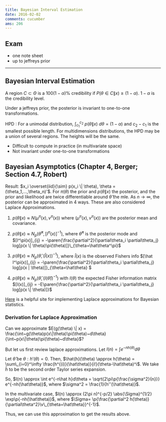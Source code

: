 ```yaml
---
title: Bayesian Interval Estimation
date: 2016-02-02
comments: cucumber
ams: 206
---
```


## Exam

- one note sheet
- up to jeffreys prior

***

## Bayesian Interval Estimation

A region $C \subset \Theta$ is a $100(1-\alpha)\%$ credibility 
if $P(\theta \in C  \|  x) \ge (1-\alpha)$. $1-\alpha$ is the credibility level.

Under a jeffreys prior, the posterior is invariant to one-to-one transformations.

HPD
: For a unimodal distribution, $\int_{c_1}^{c_2}~p(\theta \| x) ~d\theta = (1-\alpha)$ and $c_2-c_1$ is the smallest possible length. For multidimensions distributions, the HPD may be a union of several regions. The heights will be the same.

  - Difficult to compute in practice (in multivariate space)
  - Not invariant under one-to-one transformations

## Bayesian Asymptotics (Chapter 4, Berger; Section 4.7, Robert) 

Result: $x_i \overset{iid}{\sim} p(x_i \| \theta), \theta = (\theta_1,...,\theta_n)'$. For $\pi(\theta)$ the prior and $p(\theta \| x)$ the posterior, and the prior and likelihood are twice differentiable around $\hat\theta$ the mle. As $n \rightarrow \infty$, the posterior can be approximated in 4 ways. These are also considered Laplace Approximations.

1. $p(\theta \| x) \approx N(\mu^\pi(x),v^\pi(x))$ where $(\mu^\pi(x), v^\pi(x))$ are the posterior mean and covariance.

2. $p(\theta \| x) \approx N_p(\hat\theta^\pi, [I^\pi(x)]^{-1})$, where $\hat\theta^\pi$ is the posterior mode and $[I^\pi(x)]_{ij} = -\paren{\frac{\partial^2}{\partial\theta_i \partial\theta_j} log[p(x \| \theta)\pi(\theta)]}\_{\theta=\hat\theta^\pi}$

3. $p(\theta \| x) \approx N_p(\hat\theta,(\hat{I}(x))^{-1})$, where $\hat I(x)$ is the observed Fishers info $[\hat I^\pi(x)]_{ij} = -\paren{\frac{\partial^2}{\partial\theta_i \partial\theta_j} log[p(x \| \theta)]}\_{\theta=\hat\theta} $

4. $p(\theta \| x) \approx N_p(\hat\theta, (I(\hat\theta))^{-1})$ with $I(\theta)$ the expected Fisher information matrix $[I(x)]_{ij} = -E\paren{\frac{\partial^2}{\partial\theta_i \partial\theta_j} log[p(x \| \theta)]}$

[Here](http://www.sumsar.net/blog/2013/11/easy-laplace-approximation/) is a helpful site for implementing Laplace approximations for Bayesian statistics.

### Derivation for Laplace Approximation

Can we approximate $E(g(\theta) \| x) = \frac{\int~g(\theta)p(x\|\theta)\pi(\theta)~d\theta}{\int~p(x\|\theta)\pi(\theta)~d\theta}$?

But let us first review laplace approximations. Let $I(n) = \displaystyle\int e^{-nh(\theta)} d\theta$

Let $\hat{\theta}$ be $\theta: h'(\theta)=0$. Then, $\hat{h}(\theta) \approx h(\theta) = \sum\_{i=0}^\infty \frac{h^{(i)}(\hat\theta)}{i!}(\theta-\hat\theta)^i$. We take $\hat h$ to be the second order Taylor series expansion.

So, $I(n) \approx \int e^{-n\hat h}d\theta =  \sqrt{2\pi\p{\frac{\sigma^2}{n}}} e^{-nh(\hat\theta)}$, where $\sigma^2 = \frac{1}{h''(\hat\theta)}$.

In the multivariate case, $I(n) \approx (2\pi n)^{-p/2} \abs{\Sigma}^{1/2} \exp\p{-nh(\hat\theta)}$, where $\Sigma= \p{\frac{\partial^2 h(\theta)}{\partial\theta^2}\v\_{\theta=\hat\theta}}^{-1}$.

Thus, we can use this approximation to get the results above.

